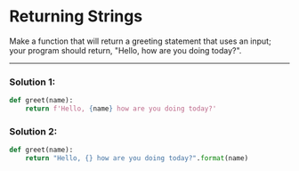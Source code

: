 # Returning Strings

Make a function that will return a greeting statement that uses an input; your program should return, "Hello, <name> how are you doing today?".

---

### Solution 1:

```python
def greet(name):
    return f'Hello, {name} how are you doing today?'
```

### Solution 2:

```python
def greet(name):
    return "Hello, {} how are you doing today?".format(name)
```
